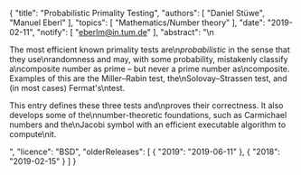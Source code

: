 {
    "title": "Probabilistic Primality Testing",
    "authors": [
        "Daniel Stüwe",
        "Manuel Eberl"
    ],
    "topics": [
        "Mathematics/Number theory"
    ],
    "date": "2019-02-11",
    "notify": [
        "eberlm@in.tum.de"
    ],
    "abstract": "\n<p>The most efficient known primality tests are\n<em>probabilistic</em> in the sense that they use\nrandomness and may, with some probability, mistakenly classify a\ncomposite number as prime &ndash; but never a prime number as\ncomposite. Examples of this are the Miller&ndash;Rabin test, the\nSolovay&ndash;Strassen test, and (in most cases) Fermat's\ntest.</p> <p>This entry defines these three tests and\nproves their correctness. It also develops some of the\nnumber-theoretic foundations, such as Carmichael numbers and the\nJacobi symbol with an efficient executable algorithm to compute\nit.</p>",
    "licence": "BSD",
    "olderReleases": [
        {
            "2019": "2019-06-11"
        },
        {
            "2018": "2019-02-15"
        }
    ]
}